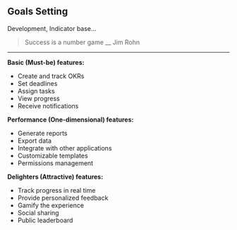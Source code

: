 ## Goals Setting

Development, Indicator base...

> Success is a number game __ Jim Rohn

---

**Basic (Must-be) features:**

* Create and track OKRs
* Set deadlines
* Assign tasks
* View progress
* Receive notifications

**Performance (One-dimensional) features:**

* Generate reports
* Export data
* Integrate with other applications
* Customizable templates
* Permissions management

**Delighters (Attractive) features:**

* Track progress in real time
* Provide personalized feedback
* Gamify the experience
* Social sharing
* Public leaderboard
